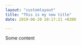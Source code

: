 ```yaml
---
layout: "customlayout"
title: "This is my new title"
date: 2019-06-20 20:17:21 +0200

---
```


Some content